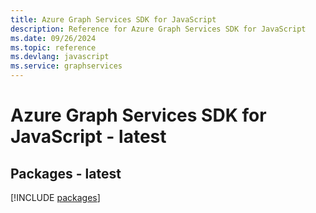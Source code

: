 ```yaml
---
title: Azure Graph Services SDK for JavaScript
description: Reference for Azure Graph Services SDK for JavaScript
ms.date: 09/26/2024
ms.topic: reference
ms.devlang: javascript
ms.service: graphservices
---
```

# Azure Graph Services SDK for JavaScript - latest
## Packages - latest
[!INCLUDE [packages](graph-services-index.md)]